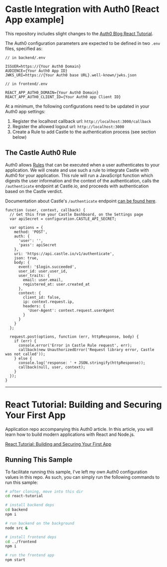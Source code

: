 # Castle Integration with Auth0 [React App example]

This repository includes slight changes to the [Auth0 Blog React Tutorial](https://github.com/auth0-blog/react-tutorial).

The Auth0 configuration parameters are expected to be defined in two `.env` files, specified as:

```
// in backend/.env

ISSUER=https://{Your Auth0 Domain}
AUDIENCE={Your Auth0 App ID}
JWKS_URI=https://{Your Auth0 base URL}.well-known/jwks.json

// in frontend/.env

REACT_APP_AUTH0_DOMAIN={Your Auth0 Domain}
REACT_APP_AUTH0_CLIENT_ID={Your Auth0 app Client ID}
```

At a minimum, the following configurations need to be updated in your Auth0 app settings:

1. Register the localhost callback url: `http://localhost:3000/callback`
2. Register the allowed logout url: `http://localhost:3000`
3. Create a Rule to add Castle to the authentication process (see section below)

## The Castle Auth0 Rule
Auth0 allows [Rules](https://auth0.com/docs/rules) that can be executed when a user authenticates to your application. We will create and use such a rule to integrate Castle with Auth0 for your application. This rule will run a JavaScript function which digests the user information and the context of the authentication, calls the `/authenticate` endpoint at Castle.io, and proceeds with authentication based on the Castle verdict. 

Documentation about Castle's `/authenticate` endpoint [can be found here](https://castle.io/docs/api_reference).

```
function (user, context, callback) {
  // Get this from your Castle Dashboard, on the Settings page
  var apiSecret = configuration.CASTLE_API_SECRET;

  var options = {
    method: 'POST',
    auth: {
      'user': '',
      'pass': apiSecret
    },
    uri: 'https://api.castle.io/v1/authenticate',
    json: true,
    body: {
      event: '$login.succeeded',
      user_id: user.user_id,
      user_traits: {
        email: user.email,
        registered_at: user.created_at
      },
      context: {
        client_id: false,
        ip: context.request.ip,
        headers: {
          'User-Agent': context.request.userAgent
        }
      }
    }
  };

  request.post(options, function (err, httpResponse, body) {
    if (err) {
      console.error('Error in Castle Rule request', err);
      callback(new UnauthorizedError('Request library error, Castle was not called'));
    } else {
      console.log('response: ' + JSON.stringify(httpResponse));
      callback(null, user, context);
    }
  });
}
```

---

# React Tutorial: Building and Securing Your First App

Application repo accompanying this Auth0 article. In this article, you will learn how to build modern applications with React and Node.js.

[React Tutorial: Building and Securing Your First App](https://auth0.com/blog/react-tutorial-building-and-securing-your-first-app/)

## Running This Sample

To facilitate running this sample, I've left my own Auth0 configuration values in this repo. As such, you can simply run the following commands to run this sample:

```bash
# after cloning, move into this dir
cd react-tutorial

# install backend deps
cd backend
npm i

# run backend on the background
node src &

# install frontend deps
cd ../frontend
npm i

# run the frontend app
npm start
```